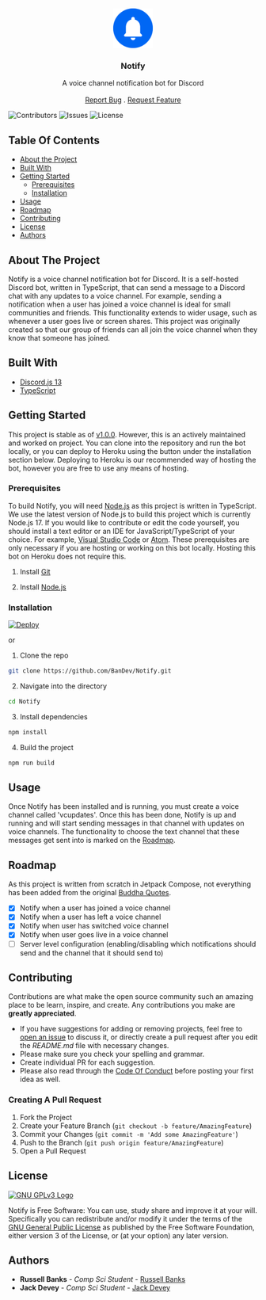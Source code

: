 <br/>
<p align="center">
  <a href="https://github.com/BanDev/Notify">
    <img src="assets/logo-round.svg" alt="Logo" width="80" height="80">
  </a>

  <h3 align="center">Notify</h3>

  <p align="center">
    A voice channel notification bot for Discord
    <br/>
    <br/>
    <a href="https://github.com/BanDev/Notify/issues">Report Bug</a>
    .
    <a href="https://github.com/BanDev/Notify/issues">Request Feature</a>
  </p>
</p>


![Contributors](https://img.shields.io/github/contributors/BanDev/Notify?color=dark-green) ![Issues](https://img.shields.io/github/issues/BanDev/Notify) ![License](https://img.shields.io/github/license/BanDev/Notify)

## Table Of Contents

* [About the Project](#about-the-project)
* [Built With](#built-with)
* [Getting Started](#getting-started)
  * [Prerequisites](#prerequisites)
  * [Installation](#installation)
* [Usage](#usage)
* [Roadmap](#roadmap)
* [Contributing](#contributing)
* [License](#license)
* [Authors](#authors)

## About The Project

Notify is a voice channel notification bot for Discord. It is a self-hosted Discord bot, written in TypeScript, that can send a message to a Discord  chat with any updates to a voice channel. For example, sending a notification when a user has joined a voice channel is ideal for small communities and friends. This functionality extends to wider usage, such as whenever a user goes live or screen shares. This project was originally created so that our group of friends can all join the voice channel when they know that someone has joined.

## Built With

* [Discord.js 13](https://github.com/discordjs/discord.js)
* [TypeScript](https://github.com/microsoft/TypeScript)

## Getting Started

This project is stable as of [v1.0.0](https://github.com/BanDev/Notify/releases/tag/v1.0.0). However, this is an actively maintained and worked on project. You can clone into the repository and run the bot locally, or you can deploy to Heroku using the button under the installation section below. Deploying to Heroku is our recommended way of hosting the bot, however you are free to use any means of hosting.

### Prerequisites

To build Notify, you will need [Node.js](https://nodejs.org/) as this project is written in TypeScript. We use the latest version of Node.js to build this project which is currently Node.js 17. If you would like to contribute or edit the code yourself, you should install a text editor or an IDE for JavaScript/TypeScript of your choice. For example, [Visual Studio Code](https://github.com/Microsoft/vscode) or [Atom](https://github.com/atom/atom). These prerequisites are only necessary if you are hosting or working on this bot locally. Hosting this bot on Heroku does not require this.

1. Install [Git](https://git-scm.com/downloads)

2. Install [Node.js](https://nodejs.org/en/download/)

### Installation

[![Deploy](https://www.herokucdn.com/deploy/button.svg)](https://heroku.com/deploy?template=https://github.com/bandev/notify)

or

1. Clone the repo

```sh
git clone https://github.com/BanDev/Notify.git
```

2. Navigate into the directory

```sh
cd Notify
```

3. Install dependencies

```sh
npm install
```

4. Build the project

```sh
npm run build
```

## Usage

Once Notify has been installed and is running, you must create a voice channel called 'vcupdates'. Once this has been done, Notify is up and running and will start sending messages in that channel with updates on voice channels. The functionality to choose the text channel that these messages get sent into is marked on the [Roadmap](#roadmap).

## Roadmap

As this project is written from scratch in Jetpack Compose, not everything has been added from the original [Buddha Quotes](https://github.com/BanDev/Buddha-Quotes).

- [x] Notify when a user has joined a voice channel
- [x] Notify when a user has left a voice channel
- [x] Notify when user has switched voice channel
- [x] Notify when user goes live in a voice channel
- [ ] Server level configuration (enabling/disabling which notifications should send and the channel that it should send to)

## Contributing

Contributions are what make the open source community such an amazing place to be learn, inspire, and create. Any contributions you make are **greatly appreciated**.
* If you have suggestions for adding or removing projects, feel free to [open an issue](https://github.com/BanDev/Buddha-Quotes-Compose/issues/new) to discuss it, or directly create a pull request after you edit the *README.md* file with necessary changes.
* Please make sure you check your spelling and grammar.
* Create individual PR for each suggestion.
* Please also read through the [Code Of Conduct](https://github.com/BanDev/Buddha-Quotes-Compose/blob/main/CODE_OF_CONDUCT.md) before posting your first idea as well.

### Creating A Pull Request

1. Fork the Project
2. Create your Feature Branch (`git checkout -b feature/AmazingFeature`)
3. Commit your Changes (`git commit -m 'Add some AmazingFeature'`)
4. Push to the Branch (`git push origin feature/AmazingFeature`)
5. Open a Pull Request

## License
[![GNU GPLv3 Logo](https://www.gnu.org/graphics/gplv3-127x51.png)](http://www.gnu.org/licenses/gpl-3.0.en.html)

Notify is Free Software: You can use, study share and improve it at your will. Specifically you can redistribute and/or modify it under the terms of the [GNU General Public License](http://www.gnu.org/licenses/gpl-3.0.en.html) as published by the Free Software Foundation, either version 3 of the License, or (at your option) any later version.

## Authors

* **Russell Banks** - *Comp Sci Student* - [Russell Banks](https://github.com/russellbanks/)
* **Jack Devey** - *Comp Sci Student* - [Jack Devey](https://github.com/jackdevey/)
